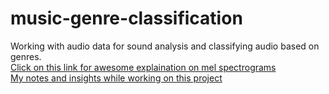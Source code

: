 # music-genre-classification
Working with audio data for sound analysis and classifying audio based on genres. <br>
<a href="https://medium.com/analytics-vidhya/understanding-the-mel-spectrogram-fca2afa2ce53">Click on this link for awesome explaination on mel spectrograms </a> <br>
<a href="https://docs.google.com/document/d/1AKYjiIa2O-vP82LVTBpaJpZeNRT5S2JWPEIC7NiqY30/edit?usp=sharing">My notes and insights while working on this project</a>
